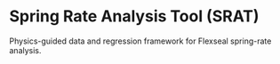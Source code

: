 # Spring Rate Analysis Tool (SRAT)

Physics-guided data and regression framework for Flexseal spring-rate analysis.
